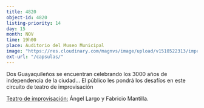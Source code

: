 ```yaml
---
title: 4820
object-id: 4820
listing-priority: 14
day: 15
month: NOV
time: 19h00
place: Auditorio del Museo Municipal
image: "https://res.cloudinary.com/magnvs/image/upload/v1510522313/impro_lh370x.jpg"
ext-url: "/capsulas/"
---
```


Dos Guayaquileños  se encuentran celebrando los 3000 años de independencia de la ciudad... El público les pondrá los desafíos en este circuito de teatro de improvisación

<u>Teatro de improvisación:</u> Ángel Largo y Fabricio Mantilla.
